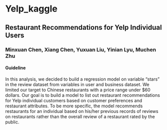 # Yelp_kaggle
## Restaurant Recommendations for Yelp Individual Users
### Minxuan Chen, Xiang Chen, Yuxuan Liu, Yinian Lyu, Muchen Zhu
#### Guideline
In this analysis, we decided to build a regression model on variable “stars” in the review dataset from variables in user and business dataset. We limited our target to Chinese restaurants with a price range under $60 dollars. Our goal is to build a model to list out restaurant recommendations for Yelp individual customers based on customer preferences and restaurant attributes. To be more specific, the model recommends restaurants for an individual based on his/her previous records of reviews on restaurants rather than the overall review of a restaurant rated by the public.
